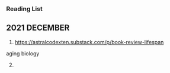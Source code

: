 ### Reading List

## 2021 DECEMBER

1. https://astralcodexten.substack.com/p/book-review-lifespan

aging biology

2.  
